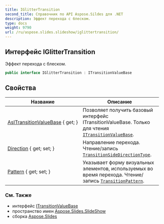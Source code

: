 ```yaml
---
title: IGlitterTransition
second_title: Справочник по API Aspose.Sildes для .NET
description: Эффект перехода с блеском.
type: docs
weight: 9790
url: /ru/aspose.slides.slideshow/iglittertransition/
---
```


## Интерфейс IGlitterTransition

Эффект перехода с блеском.

```csharp
public interface IGlitterTransition : ITransitionValueBase
```

## Свойства

| Название | Описание |
| --- | --- |
| [AsITransitionValueBase](../../aspose.slides.slideshow/iglittertransition/asitransitionvaluebase) { get; } | Позволяет получить базовый интерфейс ITransitionValueBase. Только для чтения [`ITransitionValueBase`](../itransitionvaluebase). |
| [Direction](../../aspose.slides.slideshow/iglittertransition/direction) { get; set; } | Направление перехода. Чтение/запись [`TransitionSideDirectionType`](../transitionsidedirectiontype). |
| [Pattern](../../aspose.slides.slideshow/iglittertransition/pattern) { get; set; } | Указывает форму визуальных элементов, используемых во время перехода. Чтение/запись [`TransitionPattern`](../transitionpattern). |

### См. Также

* интерфейс [ITransitionValueBase](../itransitionvaluebase)
* пространство имен [Aspose.Slides.SlideShow](../../aspose.slides.slideshow)
* сборка [Aspose.Slides](../../)

<!-- DO NOT EDIT: сгенерировано xmldocmd для Aspose.Slides.dll -->